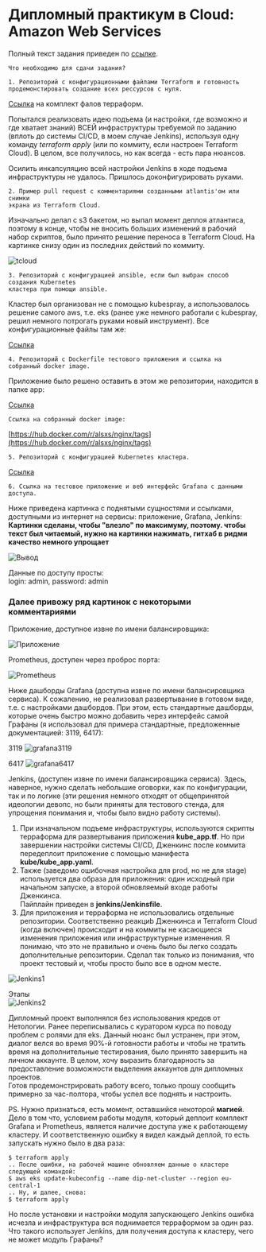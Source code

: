 # Дипломный практикум в Cloud: Amazon Web Services  
  
  
Полный текст задания приведен по [ссылке](https://github.com/als-port/devops-diplom).  
 
    
```text
Что необходимо для сдачи задания?

1. Репозиторий с конфигурационными файлами Terraform и готовность 
продемонстировать создание всех рессурсов с нуля.   
 ``` 
[Ссылка](https://github.com/als-port/dip-net/blob/main/terraform) на комплект фалов терраформ.

Попытался реализовать идею подъема (и настройки, где возможно и где хватает знаний) ВСЕЙ инфраструктуры требуемой по заданию (вплоть до системы CI/CD, в моем случае Jenkins), используя одну команду *terraform* *apply* (или по коммиту, если настроен Terraform Cloud). В целом, все получилось, но как всегда - есть пара нюансов.  

Осилить инкапсуляцию всей настройки Jenkins в ходе подъема инфраструктуры не удалось. Пришлось доконфигурировать руками.      
   
```text
2. Пример pull request с комментариями созданными atlantis'ом или снимки  
экрана из Terraform Cloud.  
```  
  
Изначально делал с s3 бакетом, но выпал момент деплоя атлантиса, поэтому в конце, чтобы не вносить больших изменений в рабочий набор скриптов, было принято решение переноса в Terraform Cloud. На картинке снизу один из последних действий по коммиту.  
  
![tcloud](https://github.com/als-port/dip-net/blob/main/pics/tcloud2.png) 
    
```text
3. Репозиторий с конфигурацией ansible, если был выбран способ создания Kubernetes 
кластера при помощи ansible.  
  ```

Кластер был организован не с помощью kubespray, а использовалось решение самого aws, т.е. eks (ранее уже немного работали с kubespray, решил немного потрогать руками новый инструмент). Все конфигурационные файлы там же:    

[Ссылка](https://github.com/als-port/dip-net/blob/main/terraform)  
  
```text
4. Репозиторий с Dockerfile тестового приложения и ссылка на  
собранный docker image.  
  ```

Приложение было решено оставить в этом же репозитории, находится в папке app:     

[Ссылка](https://github.com/als-port/dip-net/blob/main/app)

```text
Ссылка на собранный docker image:   
```
[https://hub.docker.com/r/alsxs/nginx/tags](https://hub.docker.com/r/alsxs/nginx/tags)
    
  
```text
5. Репозиторий с конфигурацией Kubernetes кластера.  
``` 
[Ссылка](https://github.com/als-port/dip-net/blob/main/terraform)  
  
```text
6. Ссылка на тестовое приложение и веб интерфейс Grafana с данными доступа.
```  
  
Ниже приведена картинка с поднятыми сущностями и ссылками, доступными из интернет на сервисы: приложение, Grafana, Jenkins:     
**Картинки сделаны, чтобы "влезло" по максимуму, поэтому. чтобы текст был читаемый, нужно на картинки нажимать, гитхаб в ридми качество немного упрощает**  
  
![Вывод](https://github.com/als-port/dip-net/blob/main/pics/cons_app_grafana_prometheus_jenkins.png)
  
Данные по доступу просты:  
login: admin, password: admin    

### Далее привожу ряд картинок с некоторыми комментариями  
  
  
Приложение, доступное извне по имени балансировщика:  
  
![Приложение](https://github.com/als-port/dip-net/blob/main/pics/app_lb.png)  
  
  

Prometheus, доступен через проброс порта:  
  
![Prometheus](https://github.com/als-port/dip-net/blob/main/pics/prometheus.png)  
  
  
  
Ниже дашборды Grafana (доступна извне по имени балансировщика сервиса). К сожалению, не реализовал развертывание в готовом виде, т.е. с настройками дашбордов. При этом, есть стандартные дашборды, которые очень быстро можно добавить через интерфейс самой Графаны (я использовал для примера стандартные, предложенные документацией: 3119, 6417):  
  
3119
![grafana3119](https://github.com/als-port/dip-net/blob/main/pics/grafana3119.png)  
  
6417
![grafana6417](https://github.com/als-port/dip-net/blob/main/pics/grafana6417_2.png)  
  
  
  
Jenkins, (доступен извне по имени балансировщика сервиса). Здесь, наверное, нужно сделать небольшие оговорки, как по конфигурации, так и по логике (эти решения немного отходят от общепринятой идеологии девопс, но были приняты для тестового стенда, для упрощения понимания и, чтобы было видно работу системы).  
1. При изначальном подъеме инфраструктуры, используются скрипты терраформа для развертывания приложения **kube_app.tf**. Но при завершении настройки системы CI/CD, Дженкинс после коммита передеплоит приложение с помощью манифеста **kube/kube_app.yaml**.  
2. Также (заведомо ошибочная настройка для prod, но не для stage) используется два образа для приложения: один исходный при начальном запуске, а второй обновляемый входе работы Дженкинса.   
Пайплайн приведен в **jenkins/Jenkinsfile**.  
3. Для приложения и терраформа не использовались отдельные репозитории. Соответственно реакциb Дженкинса и Terraform Cloud (когда включен) происходит и на коммиты не касающиеся изменения приложения или инфраструктурные изменения. Я понимаю, что это не правильно и очень было бы легко создать дополнительные репозитории. Сделал так только из понимания, что проект тестовый и, чтобы просто было все в одном месте.  
  
![Jenkins1](https://github.com/als-port/dip-net/blob/main/pics/jenkins_out_fin.png)  
  
Этапы  
![Jenkins2](https://github.com/als-port/dip-net/blob/main/pics/jenkins_stages_cr.png)  
  
  
  
Дипломный проект выполнялся без использования кредов от Нетологии. Ранее переписывались с куратором курса по поводу проблем с ролями для eks. Данный нюанс был устранен, при этом, диалог велся во время 90%-й готовности работы и чтобы не тратить время на дополнительные тестирования, было принято завершить на личном аккаунте. В целом, хочу выразить благодарность за предоставление возможности выделения аккаунтов для дипломных проектов.    
Готов продемонстрировать работу всего, только прошу сообщить примерно за час-полтора, чтобы успел все поднять и настроить.  
  
  
PS. Нужно признаться, есть момент, оставшийся некоторой **магией**. Дело в том что, условием работы модуля, который деплоит комплект Grafana и Prometheus, является наличие доступа уже к работающему кластеру. И соответственную ошибку я видел каждый деплой, то есть запускать нужно было в два раза:  
```shell
$ terraform apply  
.. После ошибки, на рабочей машине обновляем данные о кластере следующей командой:  
$ aws eks update-kubeconfig --name dip-net-cluster --region eu-central-1  
.. Ну, и далее, снова:  
$ terraform apply 
``` 
 
Но после установки и настройки модуля запускающего Jenkins ошибка исчезла и инфраструктура вся поднимается терраформом за один раз. Что такого использует Jenkins, для получения доступа к кластеру, чего не может модуль Графаны?  